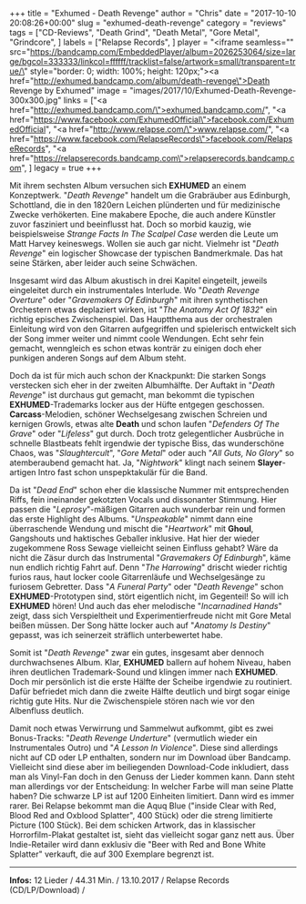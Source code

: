 +++
title = "Exhumed - Death Revenge"
author = "Chris"
date = "2017-10-10 20:08:26+00:00"
slug = "exhumed-death-revenge"
category = "reviews"
tags = ["CD-Reviews", "Death Grind", "Death Metal", "Gore Metal", "Grindcore", ]
labels = ["Relapse Records", ]
player = "<iframe seamless=\"\" src=\"https://bandcamp.com/EmbeddedPlayer/album=2026253064/size=large/bgcol=333333/linkcol=ffffff/tracklist=false/artwork=small/transparent=true/\" style=\"border: 0; width: 100%; height: 120px;\"><a href=\"http://exhumed.bandcamp.com/album/death-revenge\">Death Revenge by Exhumed</a></iframe>"
image = "images/2017/10/Exhumed-Death-Revenge-300x300.jpg"
links = ["<a href=\"http://exhumed.bandcamp.com/\">exhumed.bandcamp.com/</a>", "<a href=\"https://www.facebook.com/ExhumedOfficial\">facebook.com/ExhumedOfficial</a>", "<a href=\"http://www.relapse.com/\">www.relapse.com/</a>", "<a href=\"https://www.facebook.com/RelapseRecords\">facebook.com/RelapseRecords</a>", "<a href=\"https://relapserecords.bandcamp.com\">relapserecords.bandcamp.com</a>", ]
legacy = true
+++

Mit ihrem sechsten Album versuchen sich **EXHUMED** an einem Konzeptwerk. "_Death Revenge_" handelt um die Grabräuber aus Edinburgh, Schottland, die in den 1820ern Leichen plünderten und für medizinische Zwecke verhökerten. Eine makabere Epoche, die auch andere Künstler zuvor fasziniert und beeinflusst hat. Doch so morbid kauzig, wie beispielsweise _Strange Facts In The Scalpel Case_ werden die Leute um Matt Harvey keineswegs. Wollen sie auch gar nicht. Vielmehr ist "_Death Revenge_" ein logischer Showcase der typischen Bandmerkmale. Das hat seine Stärken, aber leider auch seine Schwächen.

Insgesamt wird das Album akustisch in drei Kapitel eingeteilt, jeweils eingeleitet durch ein instrumentales Interlude. Wo "_Death Revenge Overture_" oder "_Gravemakers Of Edinburgh_" mit ihren synthetischen Orchestern etwas deplaziert wirken, ist "_The Anatomy Act Of 1832_" ein richtig episches Zwischenspiel. Das Hauptthema aus der orchestralen Einleitung wird von den Gitarren aufgegriffen und spielerisch entwickelt sich der Song immer weiter und nimmt coole Wendungen. Echt sehr fein gemacht, wenngleich es schon etwas konträr zu einigen doch eher punkigen anderen Songs auf dem Album steht.

Doch da ist für mich auch schon der Knackpunkt: Die starken Songs verstecken sich eher in der zweiten Albumhälfte. Der Auftakt in "_Death Revenge_" ist durchaus gut gemacht, man bekommt die typischen **EXHUMED**-Trademarks locker aus der Hüfte entgegen geschossen. **Carcass**-Melodien, schöner Wechselgesang zwischen Schreien und kernigen Growls, etwas alte **Death** und schon laufen "_Defenders Of The Grave_" oder "_Lifeless_" gut durch. Doch trotz gelegentlicher Ausbrüche in schnelle Blastbeats fehlt irgendwie der typische Biss, das wunderschöne Chaos, was "_Slaughtercult_", "_Gore Metal_" oder auch "_All Guts, No Glory_" so atemberaubend gemacht hat. Ja, "_Nightwork_" klingt nach seinem **Slayer**-artigen Intro fast schon unspepktakulär für die Band.

Da ist "_Dead End_" schon eher die klassische Nummer mit entsprechenden Riffs, fein ineinander gekotzten Vocals und dissonanter Stimmung. Hier passen die "_Leprosy_"-mäßigen Gitarren auch wunderbar rein und formen das erste Highlight des Albums. "_Unspeakable_" nimmt dann eine überraschende Wendung und mischt die "_Heartwork_" mit **Ghoul**, Gangshouts und haktisches Geballer inklusive. Hat hier der wieder zugekommene Ross Sewage vielleicht seinen Einfluss gehabt?
Wäre da nicht die Zäsur durch das Instrumental "_Gravemakers Of Edinburgh_", käme nun endlich richtig Fahrt auf. Denn "_The Harrowing_" drischt wieder richtig furios raus, haut locker coole Gitarrenläufe und Wechselgesänge zu furiosem Gebretter. Dass "_A Funeral Party_" oder "_Death Revenge_" schon **EXHUMED**-Prototypen sind, stört eigentlich nicht, im Gegenteil! So will ich **EXHUMED** hören! Und auch das eher melodische "_Incarnadined Hands_" zeigt, dass sich Verspieltheit und Experimentierfreude nicht mit Gore Metal beißen müssen. Der Song hätte locker auch auf "_Anatomy Is Destiny_" gepasst, was ich seinerzeit sträflich unterbewertet habe.

Somit ist "_Death Revenge_" zwar ein gutes, insgesamt aber dennoch durchwachsenes Album. Klar, **EXHUMED** ballern auf hohem Niveau, haben ihren deutlichen Trademark-Sound und klingen immer nach **EXHUMED**. Doch mir persönlich ist die erste Hälfte der Scheibe irgendwie zu routiniert. Dafür befriedet mich dann die zweite Hälfte deutlich und birgt sogar einige richtig gute Hits. Nur die Zwischenspiele stören nach wie vor den Albenfluss deutlich.

Damit noch etwas Verwirrung und Sammelwut aufkommt, gibt es zwei Bonus-Tracks: "_Death Revenge Underture_" (vermutlich wieder ein Instrumentales Outro) und "_A Lesson In Violence_". Diese sind allerdings nicht auf CD oder LP enthalten, sondern nur im Download über Bandcamp. Vielleicht sind diese aber im beiliegenden Download-Code inkludiert, dass man als Vinyl-Fan doch in den Genuss der Lieder kommen kann.
Dann steht man allerdings vor der Entscheidung: In welcher Farbe will man seine Platte haben? Die schwarze LP ist auf 1200 Einheiten limitiert. Dann wird es immer rarer. Bei Relapse bekommt man die Aquq Blue ("inside Clear with Red, Blood Red and Oxblood Splatter", 400 Stück) oder die streng limitierte Picture (100 Stück). Bei dem schicken Artwork, das in klassischer Horrorfilm-Plakat gestaltet ist, sieht das vielleicht sogar ganz nett aus. Über Indie-Retailer wird dann exklusiv die "Beer with Red and Bone White Splatter" verkauft, die auf 300 Exemplare begrenzt ist.





---
**Infos:**
12 Lieder / 44.31 Min. / 
13.10.2017 / Relapse Records (CD/LP/Download) / 
